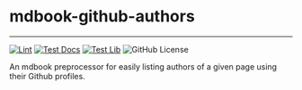 # mdbook-github-authors

----------------------------------------------------------------------------------------

[![Lint](https://github.com/VectorInstitute/mdbook-github-authors/actions/workflows/lint.yml/badge.svg)](https://github.com/VectorInstitute/mdbook-github-authors/actions/workflows/lint.yml)
[![Test Docs](https://github.com/VectorInstitute/mdbook-github-authors/actions/workflows/test_docs.yml/badge.svg)](https://github.com/VectorInstitute/mdbook-github-authors/actions/workflows/test_docs.yml)
[![Test Lib](https://github.com/VectorInstitute/mdbook-github-authors/actions/workflows/test.yml/badge.svg)](https://github.com/VectorInstitute/mdbook-github-authors/actions/workflows/test.yml)
![GitHub License](https://img.shields.io/github/license/VectorInstitute/mdbook-github-authors)

An mdbook preprocessor for easily listing authors of a given page using their Github profiles.
